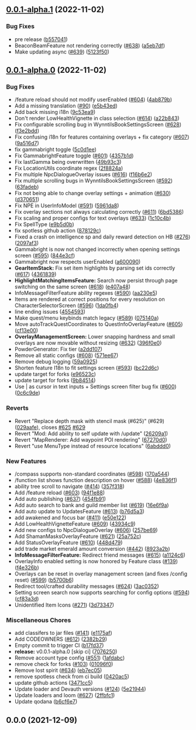 ## [0.0.1-alpha.1](https://github.com/Wynntils/Artemis/compare/v0.0.1-alpha.0...v0.0.1-alpha.1) (2022-11-02)


### Bug Fixes

*  pre release ([b557041](https://github.com/Wynntils/Artemis/commit/b55704131dd43f1b51f00a9a85cd900fa8d6a4d0))
* BeaconBeamFeature not rendering correctly ([#638](https://github.com/Wynntils/Artemis/issues/638)) ([a5eb7df](https://github.com/Wynntils/Artemis/commit/a5eb7df47e8d35604ac57a483724fe35066d66c4))
* Make updating async ([#639](https://github.com/Wynntils/Artemis/issues/639)) ([5123f50](https://github.com/Wynntils/Artemis/commit/5123f50bfcb86eeda29d3b6cb777349dead16a47))

## [0.0.1-alpha.0](https://github.com/Wynntils/Artemis/compare/v0.0.0...v0.0.1-alpha.0) (2022-11-02)


### Bug Fixes

* /feature reload should not modify userEnabled ([#604](https://github.com/Wynntils/Artemis/issues/604)) ([4ab879b](https://github.com/Wynntils/Artemis/commit/4ab879b8fe770d2c711cf3cfb6b8b854c2eaa8b0))
* Add a missing translation ([#90](https://github.com/Wynntils/Artemis/issues/90)) ([e5b43ed](https://github.com/Wynntils/Artemis/commit/e5b43ed86e7edb057d17e8d90d71237d679e7f2b))
* Add back missing i18n ([9c53ea9](https://github.com/Wynntils/Artemis/commit/9c53ea9116ce72795f2617937b39b8a47d9662b0))
* Don't render LowHealthVignette in class selection ([#614](https://github.com/Wynntils/Artemis/issues/614)) ([a22b843](https://github.com/Wynntils/Artemis/commit/a22b84385b18184fdf9440c482746c0197625a8e))
* Fix configurable scrolling bug in WynntilsBookSettingsScreen ([#628](https://github.com/Wynntils/Artemis/issues/628)) ([f3e2bdd](https://github.com/Wynntils/Artemis/commit/f3e2bdd61c3f12b28962303adec14a2bfb53f9e3))
* Fix confusing i18n for features containing overlays + fix category ([#607](https://github.com/Wynntils/Artemis/issues/607)) ([9a516d7](https://github.com/Wynntils/Artemis/commit/9a516d7cd273f7bfb614a72fbdff2d0ba14d68e7))
* fix gammabright toggle ([5c0d1ee](https://github.com/Wynntils/Artemis/commit/5c0d1ee21801c83b1c63c483094fe25c36495b76))
* Fix GammabrightFeature toggle ([#601](https://github.com/Wynntils/Artemis/issues/601)) ([4357b1d](https://github.com/Wynntils/Artemis/commit/4357b1d5c7ac5b950506d6f683d1b3f26510c125))
* Fix lastGamma being overwritten ([49b93c3](https://github.com/Wynntils/Artemis/commit/49b93c3a3cf0254726fe012d5f0b136edd00702f))
* Fix LocationUtils coordinate regex ([2f8824a](https://github.com/Wynntils/Artemis/commit/2f8824a37b4c285a40cfd31a6b0c6e8a0fa0daed))
* Fix multiple NpcDialogueOverlay issues ([#616](https://github.com/Wynntils/Artemis/issues/616)) ([f16b6e2](https://github.com/Wynntils/Artemis/commit/f16b6e29ddc99d4f52f5136619e77bacf7dcc7f3))
* Fix multiple scrolling bugs in WynntilsBookSettingsScreen ([#592](https://github.com/Wynntils/Artemis/issues/592)) ([63fadeb](https://github.com/Wynntils/Artemis/commit/63fadebfd65554259a3b180162c1b66f8ce12eb7))
* Fix not being able to change overlay settings + animation ([#630](https://github.com/Wynntils/Artemis/issues/630)) ([d370651](https://github.com/Wynntils/Artemis/commit/d370651190b72385affed5de24b63d6b545d5ef2))
* Fix NPE in UserInfoModel ([#591](https://github.com/Wynntils/Artemis/issues/591)) ([5961da8](https://github.com/Wynntils/Artemis/commit/5961da821db141ca551022f970c88233137dcd19))
* Fix overlay sections not always calculating correctly ([#611](https://github.com/Wynntils/Artemis/issues/611)) ([6bd5386](https://github.com/Wynntils/Artemis/commit/6bd5386d65576c7e2fdaa1eccfeee15a36bbc39c))
* Fix scaling and proper configs for text overlays ([#633](https://github.com/Wynntils/Artemis/issues/633)) ([1c10c4b](https://github.com/Wynntils/Artemis/commit/1c10c4b97780ccb33e95c8bddb3d8c9280777744))
* Fix SpellType ([e9b5d0b](https://github.com/Wynntils/Artemis/commit/e9b5d0bba5c4b2c59f95a75e8f96f14dc4242858))
* fix spotless github action ([878129c](https://github.com/Wynntils/Artemis/commit/878129cfa58a52823149a982799e3ce91e419985))
* Fixed a crash on intelligence sp and daily reward detection on HB ([#276](https://github.com/Wynntils/Artemis/issues/276)) ([2097af3](https://github.com/Wynntils/Artemis/commit/2097af39aa0a2ea3b6f4acd27642a8b98cf6aacd))
* Gammabright is now not changed incorrectly when opening settings screen ([#595](https://github.com/Wynntils/Artemis/issues/595)) ([844e3cf](https://github.com/Wynntils/Artemis/commit/844e3cfc92c2ec29e494120a3be7acf0845ae1e8))
* Gammabright now respects userEnabled ([a600090](https://github.com/Wynntils/Artemis/commit/a6000901ec1473eedb65e7fd5e95124356d1f7d4))
* **GearItemStack:** Fix set item highlights by parsing set ids correctly ([#617](https://github.com/Wynntils/Artemis/issues/617)) ([4361839](https://github.com/Wynntils/Artemis/commit/436183907a85457da176131d03e40faee1f84cf7))
* **HighlightMatchingItemsFeature:** Search now persist through page switching on the same screen ([#618](https://github.com/Wynntils/Artemis/issues/618)) ([e407a48](https://github.com/Wynntils/Artemis/commit/e407a48ce491f53e76e99bdfb98a9d58cbbca300))
* InfoMessageFilterFeature ability regexes ([#590](https://github.com/Wynntils/Artemis/issues/590)) ([aa230e5](https://github.com/Wynntils/Artemis/commit/aa230e5802ad576624475c0db696e20f714f3fa4))
* Items are rendered at correct positions for every resolution on CharacterSelectorScreen ([#596](https://github.com/Wynntils/Artemis/issues/596)) ([1da0fb4](https://github.com/Wynntils/Artemis/commit/1da0fb463ed1bfef56576dbe603c0665e0405516))
* line ending issues ([4554593](https://github.com/Wynntils/Artemis/commit/4554593ddcccff4ec924a43c7fa0b0cf2eddea71))
* Make quest/menu keybinds match legacy ([#589](https://github.com/Wynntils/Artemis/issues/589)) ([075140a](https://github.com/Wynntils/Artemis/commit/075140a63abbd2c03b697d024b8299455d117626))
* Move autoTrackQuestCoordinates to QuestInfoOverlayFeature ([#605](https://github.com/Wynntils/Artemis/issues/605)) ([cf13e00](https://github.com/Wynntils/Artemis/commit/cf13e002ed97b8ab30bd2e266cf29d960480ada1))
* **OverlayManagementScreen:** Lower snapping hardness and small overlays are now movable without resizing ([#632](https://github.com/Wynntils/Artemis/issues/632)) ([396f0e0](https://github.com/Wynntils/Artemis/commit/396f0e05dcd7be7789832d14ac505191de07b41c))
* PowderGenerator: Fix tier ([a2dd107](https://github.com/Wynntils/Artemis/commit/a2dd107440f43c70d7c34a9673c7c13161717c61))
* Remove all static configs ([#608](https://github.com/Wynntils/Artemis/issues/608)) ([571ee67](https://github.com/Wynntils/Artemis/commit/571ee67807cd9467a1a418c7425bc8cb57fd8bac))
* Remove debug logging ([59a0925](https://github.com/Wynntils/Artemis/commit/59a0925e684305bf975086e3de5a07f4dc40a322))
* Shorten feature I18n to fit settings screen ([#593](https://github.com/Wynntils/Artemis/issues/593)) ([bc22d6c](https://github.com/Wynntils/Artemis/commit/bc22d6c29e254ed7a69bf9dd4d7933b727b70192))
* update target for forks ([e96523c](https://github.com/Wynntils/Artemis/commit/e96523ce91cd04c662bc6c6f21d7d2f04db002c1))
* update target for forks ([9b84514](https://github.com/Wynntils/Artemis/commit/9b845146d5f5ac580da1ef16c9117111bc22c38c))
* Use | as cursor in text inputs + Settings screen filter bug fix ([#600](https://github.com/Wynntils/Artemis/issues/600)) ([0c6c9de](https://github.com/Wynntils/Artemis/commit/0c6c9de0181c40790045177ef90b491f7463eedd))


### Reverts

* Revert "Replace depth mask with stencil mask (#625)" (#629) ([029aafe](https://github.com/Wynntils/Artemis/commit/029aafe72988cc4d63498bbd1dceff4411b8386b)), closes [#625](https://github.com/Wynntils/Artemis/issues/625) [#629](https://github.com/Wynntils/Artemis/issues/629)
* Revert "Mod: Add ability to self update with /update" ([26209a1](https://github.com/Wynntils/Artemis/commit/26209a18eb78f7f33603ae0dbc9b9d4b213a8b22))
* Revert "MapRenderer: Add waypoint POI rendering" ([67270d0](https://github.com/Wynntils/Artemis/commit/67270d0c78e8905bc3133ccad9d0d1cae336f8be))
* Revert "use MenuType instead of resource locations" ([6abddd0](https://github.com/Wynntils/Artemis/commit/6abddd05f549da37a7df4b46c053d32beb6d8d4b))


### New Features

* /compass supports non-standard coordinates ([#598](https://github.com/Wynntils/Artemis/issues/598)) ([170a544](https://github.com/Wynntils/Artemis/commit/170a5447385829940a87cdfebd22d8f37bf81d65))
* /function list shows function description on hover ([#588](https://github.com/Wynntils/Artemis/issues/588)) ([4e836f1](https://github.com/Wynntils/Artemis/commit/4e836f1bf2a47153546fa55010afa57cff767d89))
* ability tree scroll to navigate ([#414](https://github.com/Wynntils/Artemis/issues/414)) ([357f318](https://github.com/Wynntils/Artemis/commit/357f318978632647b19a8f07c69dee4fe05249b7))
* Add /feature reload ([#603](https://github.com/Wynntils/Artemis/issues/603)) ([94f1e88](https://github.com/Wynntils/Artemis/commit/94f1e88c80adcae8078fb24b73d88f7416feb3e8))
* Add auto publishing ([#637](https://github.com/Wynntils/Artemis/issues/637)) ([454fb91](https://github.com/Wynntils/Artemis/commit/454fb912c429df0593419414fb806c6d6ad74bbc))
* Add auto search to bank and guild member list ([#619](https://github.com/Wynntils/Artemis/issues/619)) ([16e6f9a](https://github.com/Wynntils/Artemis/commit/16e6f9abf9f21532c098ac1ef9409f5e0ccc699f))
* Add auto update to UpdatesFeature ([#613](https://github.com/Wynntils/Artemis/issues/613)) ([b76d5a3](https://github.com/Wynntils/Artemis/commit/b76d5a3ed51d9e870af498f90445d9abed10e0f4))
* add awakened and focus bar ([#411](https://github.com/Wynntils/Artemis/issues/411)) ([e50e122](https://github.com/Wynntils/Artemis/commit/e50e122eb30faa3556d3e750c1f8b393161ec388))
* Add LowHealthVignetteFeature ([#609](https://github.com/Wynntils/Artemis/issues/609)) ([43934c9](https://github.com/Wynntils/Artemis/commit/43934c97c04423179f5613ca25d89ca2add12425))
* Add new configs to NpcDialogueOverlay ([#606](https://github.com/Wynntils/Artemis/issues/606)) ([257be69](https://github.com/Wynntils/Artemis/commit/257be69d29c80d7293bedac6425d6031cd7abfe5))
* Add ShamanMasksOverlayFeature ([#621](https://github.com/Wynntils/Artemis/issues/621)) ([25a752c](https://github.com/Wynntils/Artemis/commit/25a752c6487abb1c33ab857ec64d7c3590f3817a))
* Add StatusOverlayFeature ([#610](https://github.com/Wynntils/Artemis/issues/610)) ([448d479](https://github.com/Wynntils/Artemis/commit/448d47931573aae7c50fa966b84e5bb1bba43032))
* add trade market emerald amount conversion ([#442](https://github.com/Wynntils/Artemis/issues/442)) ([8923a2b](https://github.com/Wynntils/Artemis/commit/8923a2b767a739cbadbef0eb9dd1df3d30f20c97))
* **InfoMessageFilterFeature:** Redirect friend messages ([#615](https://github.com/Wynntils/Artemis/issues/615)) ([a1124c6](https://github.com/Wynntils/Artemis/commit/a1124c68e79c449aacd997998853a6db1e7895ea))
* OverlayInfo enabled setting is now honored by Feature class ([#139](https://github.com/Wynntils/Artemis/issues/139)) ([f4e326b](https://github.com/Wynntils/Artemis/commit/f4e326b3ce4b9fd192c41889ec0307c1d80ee735))
* Overlays can be reset in overlay management screen (and fixes /config reset) ([#599](https://github.com/Wynntils/Artemis/issues/599)) ([b5700b6](https://github.com/Wynntils/Artemis/commit/b5700b6f184b4bfcb50ca89a01289d2086752bfd))
* Redirect tool/crafted durability messages ([#624](https://github.com/Wynntils/Artemis/issues/624)) ([3ac0352](https://github.com/Wynntils/Artemis/commit/3ac0352f108f89a6b98a21f1eacf32013dae4a41))
* Setting screen search now supports searching for config options ([#594](https://github.com/Wynntils/Artemis/issues/594)) ([cf83a3d](https://github.com/Wynntils/Artemis/commit/cf83a3d70e3100875495b753ea2e2d928553262e))
* Unidentified Item Icons ([#271](https://github.com/Wynntils/Artemis/issues/271)) ([3d73347](https://github.com/Wynntils/Artemis/commit/3d73347b00718981381f3670a32ae09d35b5528f))


### Miscellaneous Chores

* add classifers to jar files ([#141](https://github.com/Wynntils/Artemis/issues/141)) ([e1175af](https://github.com/Wynntils/Artemis/commit/e1175af64ece345ff731f7551c3a6eb2b8b17cff))
* Add CODEOWNERS ([#612](https://github.com/Wynntils/Artemis/issues/612)) ([2382b29](https://github.com/Wynntils/Artemis/commit/2382b299186835abfdbe04733609d159b28846ac))
* Empty commit to trigger CI ([b17fd37](https://github.com/Wynntils/Artemis/commit/b17fd37edbcf675c9ce3f976386147c8ddb3a728))
* **release:** v0.0.1-alpha.0 [skip ci] ([7076250](https://github.com/Wynntils/Artemis/commit/70762508451342d5395ad456ba555140f12348ec))
* Remove account type config ([#551](https://github.com/Wynntils/Artemis/issues/551)) ([1afdabc](https://github.com/Wynntils/Artemis/commit/1afdabca4fc35e1f5361a84fedd875de20b4dfbb))
* remove check for forks ([#103](https://github.com/Wynntils/Artemis/issues/103)) ([01096f0](https://github.com/Wynntils/Artemis/commit/01096f0b08ef23f14bd8781ecbedf1f07cdf52cc))
* Remove lost spirit ([#634](https://github.com/Wynntils/Artemis/issues/634)) ([eb7ec05](https://github.com/Wynntils/Artemis/commit/eb7ec05e3e58d5a07c08f21d4d03baf9f11ead60))
* remove spotless check from ci build ([0420ac5](https://github.com/Wynntils/Artemis/commit/0420ac5fc629cf13541497cb19c22027675264a5))
* update github actions ([3471cc5](https://github.com/Wynntils/Artemis/commit/3471cc5fd3ab65271902f8a38be0354aacb44782))
* Update loader and Devauth versions ([#124](https://github.com/Wynntils/Artemis/issues/124)) ([5e21944](https://github.com/Wynntils/Artemis/commit/5e21944718f398942b7044e5456b320e254adb30))
* Update loaders and loom ([#627](https://github.com/Wynntils/Artemis/issues/627)) ([2ffbfc1](https://github.com/Wynntils/Artemis/commit/2ffbfc1c8a18644e324e251398c9d171d379d41a))
* Update qodana ([b6cf6e7](https://github.com/Wynntils/Artemis/commit/b6cf6e74231aeaaddae9daaeb885ce0052fcf210))

## 0.0.0 (2021-12-09)

